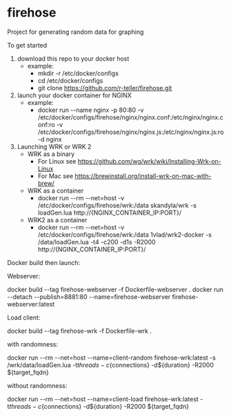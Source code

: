 
# firehose
Project for generating random data for graphing

To get started
1. download this repo to your docker host
    - example:
        - mkdir -r /etc/docker/configs
        - cd /etc/docker/configs
        - git clone https://github.com/r-teller/firehose.git
2. launch your docker container for NGINX 
    - example:
        - docker run --name nginx -p 80:80 -v /etc/docker/configs/firehose/nginx/nginx.conf:/etc/nginx/nginx.conf:ro -v /etc/docker/configs/firehose/nginx/nginx.js:/etc/nginx/nginx.js:ro -d nginx
3. Launching WRK or WRK 2
    - WRK as a binary   
        - For Linux see https://github.com/wg/wrk/wiki/Installing-Wrk-on-Linux
        - For Mac see https://brewinstall.org/install-wrk-on-mac-with-brew/
    - WRK as a container
        - docker run --rm  --net=host -v /etc/docker/configs/firehose/wrk:/data skandyla/wrk -s loadGen.lua http://{NGINX_CONTAINER_IP:PORT}/
    - WRK2 as a container
        - docker run --rm --net=host -v /etc/docker/configs/firehose/wrk:/data 1vlad/wrk2-docker -s /data/loadGen.lua -t4 -c200 -d1s -R2000 http://{NGINX_CONTAINER_IP:PORT}/

Docker build then launch:

Webserver:

docker build --tag firehose-webserver -f Dockerfile-webserver .
docker run --detach --publish=8881:80 --name=firehose-webserver firehose-webserver:latest

Load client:

docker build --tag firehose-wrk -f Dockerfile-wrk .

with randomness:

docker run --rm --net=host --name=client-random firehose-wrk:latest -s /wrk/data/loadGen.lua -t${threads} -c${connections} -d${duration} -R2000 ${target_fqdn}

without randomness:

docker run --rm --net=host --name=client-load firehose-wrk:latest -t${threads} -c${connections} -d${duration} -R2000 ${target_fqdn}

